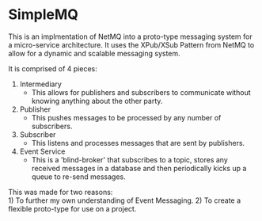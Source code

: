 # SimpleMQ
This is an implmentation of NetMQ into a proto-type messaging system for a micro-service architecture. It uses the XPub/XSub Pattern from NetMQ to allow for a dynamic and scalable messaging system.

It is comprised of 4 pieces:<br/>
   1) Intermediary 
       - This allows for publishers and subscribers to communicate without knowing anything about the other party.
   2) Publisher
       - This pushes messages to be processed by any number of subscribers.
   3) Subscriber
       - This listens and processes messages that are sent by publishers.
   4) Event Service
       - This is a 'blind-broker' that subscribes to a topic, stores any received messages in a database and then periodically kicks up a queue to re-send messages.
       
This was made for two reasons:<br/>
    1) To further my own understanding of Event Messaging.
    2) To create a flexible proto-type for use on a project.
    
